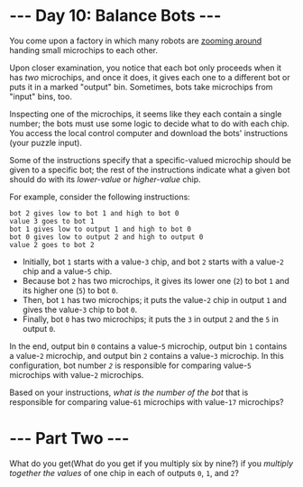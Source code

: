 ﻿# --- Day 10: Balance Bots ---

You come upon a factory in which many robots are [zooming around](https://www.youtube.com/watch?v=JnkMyfQ5YfY&amp;t=40) handing small microchips to each other.

Upon closer examination, you notice that each bot only proceeds when it has *two* microchips, and once it does, it gives each one to a different bot or puts it in a marked "output" bin. Sometimes, bots take microchips from "input" bins, too.

Inspecting one of the microchips, it seems like they each contain a single number; the bots must use some logic to decide what to do with each chip. You access the local control computer and download the bots' instructions (your puzzle input).

Some of the instructions specify that a specific-valued microchip should be given to a specific bot; the rest of the instructions indicate what a given bot should do with its *lower-value* or *higher-value* chip.

For example, consider the following instructions:

```value 5 goes to bot 2
bot 2 gives low to bot 1 and high to bot 0
value 3 goes to bot 1
bot 1 gives low to output 1 and high to bot 0
bot 0 gives low to output 2 and high to output 0
value 2 goes to bot 2
```


* Initially, bot ```1``` starts with a value-```3``` chip, and bot ```2``` starts with a value-```2``` chip and a value-```5``` chip.
* Because bot ```2``` has two microchips, it gives its lower one (```2```) to bot ```1``` and its higher one (```5```) to bot ```0```.
* Then, bot ```1``` has two microchips; it puts the value-```2``` chip in output ```1``` and gives the value-```3``` chip to bot ```0```.
* Finally, bot ```0``` has two microchips; it puts the ```3``` in output ```2``` and the ```5``` in output ```0```.


In the end, output bin ```0``` contains a value-```5``` microchip, output bin ```1``` contains a value-```2``` microchip, and output bin ```2``` contains a value-```3``` microchip. In this configuration, bot number *```2```* is responsible for comparing value-```5``` microchips with value-```2``` microchips.

Based on your instructions, *what is the number of the bot* that is responsible for comparing value-```61``` microchips with value-```17``` microchips?

# --- Part Two ---

What do you get(What do you get if you multiply six by nine?) if you *multiply together the values* of one chip in each of outputs ```0```, ```1```, and ```2```?